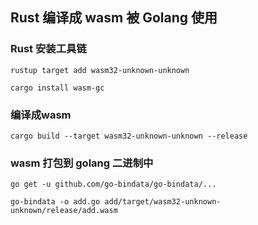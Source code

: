 
## Rust 编译成 wasm 被 Golang 使用


### Rust 安装工具链

```shell
rustup target add wasm32-unknown-unknown

cargo install wasm-gc
```

### 编译成wasm

```shell
cargo build --target wasm32-unknown-unknown --release
```

### wasm 打包到 golang 二进制中

```shell
go get -u github.com/go-bindata/go-bindata/...

go-bindata -o add.go add/target/wasm32-unknown-unknown/release/add.wasm
```
